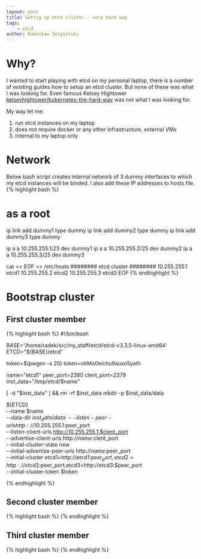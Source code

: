 ```yaml
---
layout: post
title: Settig up etcd cluster - very hard way
tags:
    - etcd
author: Radosław Śmigielski
---
```


Why?
====
I wanted to start playing with etcd on my personal laptop, there is a number
of existing guides how to setup an etcd cluster. But none of these was what
I was looking for. Even famous Kelsey Hightower
[kelseyhightower/kubernetes-the-hard-way](https://github.com/kelseyhightower/kubernetes-the-hard-way)
was not what I was looking for.

My way let me:
1. run etcd instances on my laptop
2. does not require docker or any other infrastructure, external VMs
3. internal to my laptop only

Network
=======
Below bash script creates internal network of 3 dummy interfaces to which
my etcd instances will be binded. I also add these IP addresses to hosts
file.
{% highlight bash %}
# as a root
ip link add dummy1 type dummy
ip link add dummy2 type dummy
ip link add dummy3 type dummy

ip a a 10.255.255.1/25 dev dummy1
ip a a 10.255.255.2/25 dev dummy2
ip a a 10.255.255.3/25 dev dummy3

cat << EOF >> /etc/hosts
######## etcd cluster ########
10.255.255.1   etcd1
10.255.255.2   etcd2
10.255.255.3   etcd3
EOF
{% endhighlight %}

Bootstrap cluster
=================

First cluster member
--------------------
{% highlight bash %}
#!/bin/bash

BASE='/home/radek/src/my_staff/etcd/etcd-v3.3.5-linux-amd64'
ETCD="${BASE}/etcd"

token=$(pwgen -s 20)
token=ohMo0eichu9auxo5yath

name="etcd1"
peer_port=2380
clent_port=2379
inst_data="/tmp/etcd/$name"

[ -d "$inst_data" ] && rm -rf $inst_data
mkdir -p $inst_data/data

${ETCD} \
    --name $name \
    --data-dir $inst_data/data \
    --listen-peer-urls http://10.255.255.1:$peer_port \
    --listen-client-urls http://10.255.255.1:$clent_port \
    --advertise-client-urls http://$name:$clent_port\
    --initial-cluster-state new \
    --initial-advertise-peer-urls http://$name:$peer_port \
    --initial-cluster etcd1=http://etcd1:$peer_port,etcd2=http://etcd2:$peer_port,etcd3=http://etcd3:$peer_port \
    --initial-cluster-token $token

{% endhighlight %}

Second cluster member
--------------------
{% highlight bash %}
{% endhighlight %}

Third cluster member
--------------------
{% highlight bash %}
{% endhighlight %}

